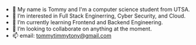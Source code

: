 - 👋 My name is Tommy and I'm a computer science student from UTSA.
- 👀 I’m interested in Full Stack Enginerring, Cyber Security, and Cloud.
- 🌱 I’m currently learning Frontend and Backend Engineering.
- 💞️ I’m looking to collaborate on anything at the moment.
- 📫 email: tommytimmytony@gmail.com   

<!---
tommytimmytony/tommytimmytony is a ✨ special ✨ repository because its `README.md` (this file) appears on your GitHub profile.
You can click the Preview link to take a look at your changes.
--->
